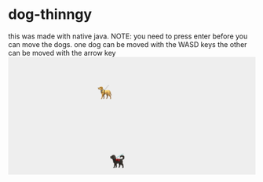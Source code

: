 # dog-thinngy
this was made with native java. NOTE: you need to press enter before you can move the dogs.
one dog can be moved with the WASD keys the other can be moved with the arrow key
![screen shot](https://raw.githubusercontent.com/LeoMehraban/dog-thinngy/master/Screen%20Shot%202020-05-25%20at%208.49.41%20AM.png)
